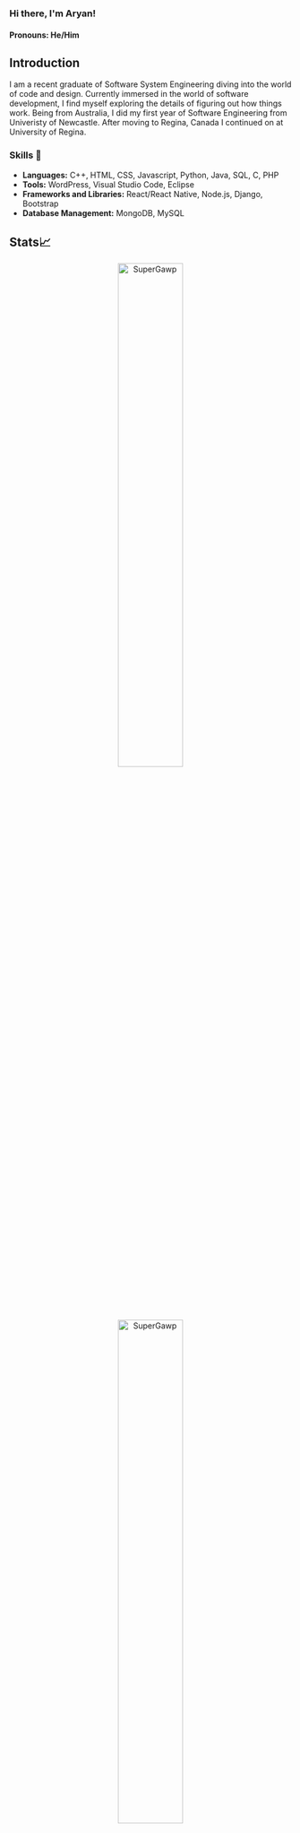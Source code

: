 ### Hi there, I'm Aryan! 
#### Pronouns: He/Him

<!--
**SuperGawp/SuperGawp** is a ✨ _special_ ✨ repository because its `README.md` (this file) appears on your GitHub profile.

Here are some ideas to get you started:

- 🔭 I’m currently working on ...
- 🌱 I’m currently learning ...
- 👯 I’m looking to collaborate on ...
- 🤔 I’m looking for help with ...
- 💬 Ask me about ...
- 📫 How to reach me: ...
- 😄 Pronouns: ...
- ⚡ Fun fact: ...
-->

## Introduction 
I am a recent graduate of Software System Engineering diving into the world of code and design. Currently immersed in the world of software development, I find myself exploring the details of figuring out how things work. Being from Australia, I did my first year of Software Engineering from Univeristy of Newcastle. After moving to Regina, Canada I continued on at University of Regina.

### Skills 🔭
- <strong>Languages:</strong> C++, HTML, CSS, Javascript, Python, Java, SQL, C, PHP <br/>
- <strong>Tools:</strong> WordPress, Visual Studio Code, Eclipse
- <strong>Frameworks and Libraries:</strong> React/React Native, Node.js, Django, Bootstrap
- <strong>Database Management:</strong> MongoDB, MySQL

## Stats📈

<p align="center">
  <img width="48%" src="https://github-readme-stats.vercel.app/api?username=SuperGawp&show_icons=true&theme=monokai&locale=en&hide_border=true" alt="SuperGawp" />
</p>

<p align="center">
  <img width="48%" src="https://github-readme-streak-stats.herokuapp.com/?user=SuperGawp&theme=monokai&hide_border=true" alt="SuperGawp" />
</p>

## Connect with me🔭
[![LinkedIn](https://img.shields.io/badge/LinkedIn-Connect-blue?logo=linkedin)](https://www.linkedin.com/in/aryan-chandra-9538011bb/)
[![Email](https://img.shields.io/badge/Email-Contact-informational?logo=gmail&logoColor=white)](mailto:aryanchandra2002@hotmail.com)





